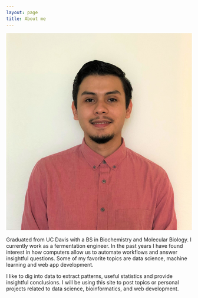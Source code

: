 ```yaml
---
layout: page
title: About me
---
```

<head>
	<link rel="stylesheet" type="text/css" href="/css/aboutme.css"> 
</head>
<img class= "silvio_photo" src="/img/silvio_ortiz.jpg" />
<p>Graduated from UC Davis with a BS in Biochemistry and Molecular Biology. I currently work as a fermentation engineer.
In the past years I have found interest in how computers allow us to automate workflows and answer insightful questions. 
Some of my favorite topics are data science, machine learning and web app development. </p>
<p> I like to dig into data to extract patterns, useful statistics and provide insightful conclusions.
 I will be using this site to post topics or personal projects related to data science, bioinformatics, and web development. </p>

